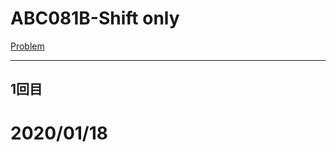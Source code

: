 # ABC081B-Shift only

[Problem](https://atcoder.jp/contests/abc068/tasks/abc068_b)

---
## 1回目

# 2020/01/18
